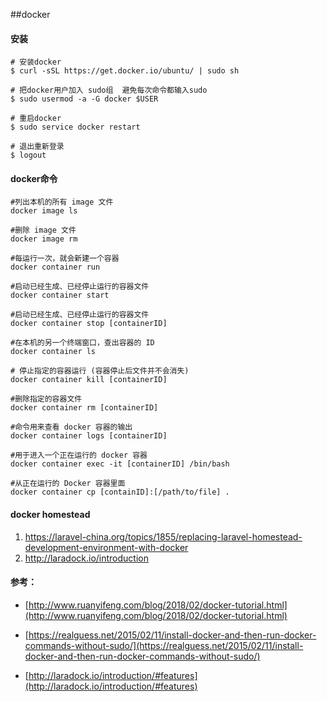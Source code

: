 ##docker

#### 安装

	# 安装docker
	$ curl -sSL https://get.docker.io/ubuntu/ | sudo sh

	# 把docker用户加入 sudo组  避免每次命令都输入sudo
	$ sudo usermod -a -G docker $USER

	# 重启docker
	$ sudo service docker restart

	# 退出重新登录
	$ logout

#### docker命令
	
	#列出本机的所有 image 文件
	docker image ls

	#删除 image 文件
	docker image rm 

	#每运行一次，就会新建一个容器
	docker container run

	#启动已经生成、已经停止运行的容器文件
	docker container start

	#启动已经生成、已经停止运行的容器文件
	docker container stop [containerID]

	#在本机的另一个终端窗口，查出容器的 ID
	docker container ls
	
	# 停止指定的容器运行 (容器停止后文件并不会消失)
	docker container kill [containerID]

	#删除指定的容器文件
	docker container rm [containerID]

	#命令用来查看 docker 容器的输出
	docker container logs [containerID]

	#用于进入一个正在运行的 docker 容器
	docker container exec -it [containerID] /bin/bash

	#从正在运行的 Docker 容器里面
	docker container cp [containID]:[/path/to/file] .

#### docker homestead

1. https://laravel-china.org/topics/1855/replacing-laravel-homestead-development-environment-with-docker
2. http://laradock.io/introduction

#### 参考：

- [http://www.ruanyifeng.com/blog/2018/02/docker-tutorial.html](http://www.ruanyifeng.com/blog/2018/02/docker-tutorial.html)

- [https://realguess.net/2015/02/11/install-docker-and-then-run-docker-commands-without-sudo/](https://realguess.net/2015/02/11/install-docker-and-then-run-docker-commands-without-sudo/)

- [http://laradock.io/introduction/#features](http://laradock.io/introduction/#features)